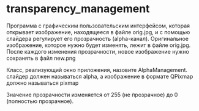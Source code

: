 # transparency_management
Программа с графическим пользовательским интерфейсом, которая открывает изображение, находящееся в файле orig.jpg, и с помощью слайдера регулирует его прозрачность (alpha-канал).
Оригинальное изображение, которое нужно будет изменять, лежит в файле orig.jpg. После каждого изменения прозрачности, новое изображение нужно сохранять в файл new.png

Класс, реализующий окно приложения, назовите AlphaManagement. слайдер должен называться alpha, а изображение в формате QPixmap должно называться pixmap

Значение прозрачности изменяется от 255 (не прозрачное) до 0 (полностью прозрачное).
